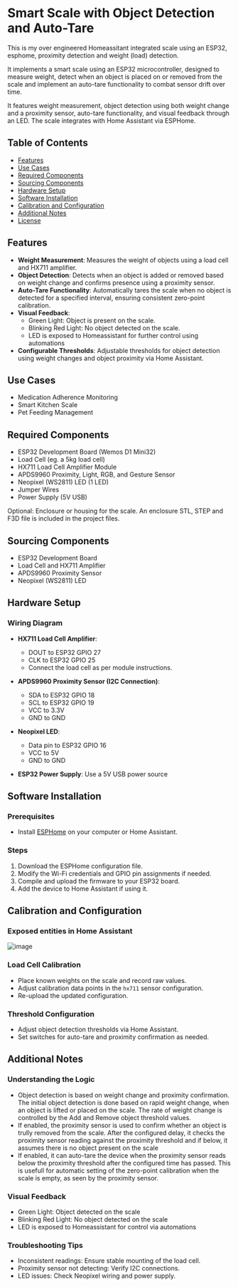 # Smart Scale with Object Detection and Auto-Tare
This is my over engineered Homeassitant integrated scale using an ESP32, esphome, proximity detection and weight (load) detection.

It implements a smart scale using an ESP32 microcontroller, designed to measure weight, detect when an object is placed on or removed from the scale and implement an auto-tare functionality to combat sensor drift over time. 

It features weight measurement, object detection using both weight change and a proximity sensor, auto-tare functionality, and visual feedback through an LED. The scale integrates with Home Assistant via ESPHome.

## Table of Contents
- [Features](#features)
- [Use Cases](#use-cases)
- [Required Components](#required-components)
- [Sourcing Components](#sourcing-components)
- [Hardware Setup](#hardware-setup)
- [Software Installation](#software-installation)
- [Calibration and Configuration](#calibration-and-configuration)
- [Additional Notes](#additional-notes)
- [License](#license)

## Features
- **Weight Measurement**: Measures the weight of objects using a load cell and HX711 amplifier.
- **Object Detection**: Detects when an object is added or removed based on weight change and confirms presence using a proximity sensor.
- **Auto-Tare Functionality**: Automatically tares the scale when no object is detected for a specified interval, ensuring consistent zero-point calibration.
- **Visual Feedback**: 
  - Green Light: Object is present on the scale.
  - Blinking Red Light: No object detected on the scale.
  - LED is exposed to Homeassistant for further control using automations
- **Configurable Thresholds**: Adjustable thresholds for object detection using weight changes and object proximity via Home Assistant.

## Use Cases
- Medication Adherence Monitoring
- Smart Kitchen Scale
- Pet Feeding Management

## Required Components
- ESP32 Development Board (Wemos D1 Mini32)
- Load Cell (eg. a 5kg load cell)
- HX711 Load Cell Amplifier Module
- APDS9960 Proximity, Light, RGB, and Gesture Sensor
- Neopixel (WS2811) LED (1 LED)
- Jumper Wires
- Power Supply (5V USB)

Optional: Enclosure or housing for the scale. An enclosure STL, STEP and F3D file is included in the project files.

## Sourcing Components
- ESP32 Development Board
- Load Cell and HX711 Amplifier
- APDS9960 Proximity Sensor
- Neopixel (WS2811) LED

## Hardware Setup
### Wiring Diagram
- **HX711 Load Cell Amplifier**: 
  - DOUT to ESP32 GPIO 27
  - CLK to ESP32 GPIO 25
  - Connect the load cell as per module instructions.
  
- **APDS9960 Proximity Sensor (I2C Connection)**:
  - SDA to ESP32 GPIO 18
  - SCL to ESP32 GPIO 19
  - VCC to 3.3V
  - GND to GND
  
- **Neopixel LED**:
  - Data pin to ESP32 GPIO 16
  - VCC to 5V
  - GND to GND

- **ESP32 Power Supply**: Use a 5V USB power source

## Software Installation
### Prerequisites
- Install [ESPHome](https://esphome.io) on your computer or Home Assistant.

### Steps
1. Download the ESPHome configuration file.
2. Modify the Wi-Fi credentials and GPIO pin assignments if needed.
3. Compile and upload the firmware to your ESP32 board.
4. Add the device to Home Assistant if using it.

## Calibration and Configuration

### Exposed entities in Home Assistant
![image](https://github.com/user-attachments/assets/5e84ce88-1a3e-4f8b-b7a9-ea0d51a7e9aa)

### Load Cell Calibration
- Place known weights on the scale and record raw values.
- Adjust calibration data points in the `hx711` sensor configuration.
- Re-upload the updated configuration.

### Threshold Configuration
- Adjust object detection thresholds via Home Assistant.
- Set switches for auto-tare and proximity confirmation as needed.

## Additional Notes
### Understanding the Logic
- Object detection is based on weight change and proximity confirmation. The initial object detection is done based on rapid weight change, when an object is lifted or placed on the scale. The rate of weight change is controlled by the Add and Remove object threshold values.
- If enabled, the proximity sensor is used to confirm whether an object is trully removed from the scale. After the configured delay, it checks the proximity sensor reading against the proximity threshold and if below, it assumes there is no object present on the scale
- If enabled, it can auto-tare the device when the proximity sensor reads below the proximity threshold after the configured time has passed. This is usefull for automatic setting of the zero-point calibration when the scale is empty, as seen by the proximity sensor. 

### Visual Feedback
- Green Light: Object detected on the scale
- Blinking Red Light: No object detected on the scale
- LED is exposed to Homeassistant for control via automations

### Troubleshooting Tips
- Inconsistent readings: Ensure stable mounting of the load cell.
- Proximity sensor not detecting: Verify I2C connections.
- LED issues: Check Neopixel wiring and power supply.

